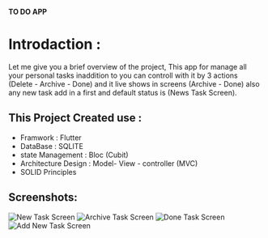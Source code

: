 **TO DO APP**


# Introdaction :

Let me give you a brief overview of the project, This app for manage all your personal tasks inaddition to you can controll with it by 3 actions (Delete - Archive - Done) and it live shows in screens (Archive - Done) also any new task add in a first and default status is (News Task Screen).


## This Project Created use :
  - Framwork : Flutter
  - DataBase : SQLITE
  - state Management : Bloc (Cubit) 
  - Architecture Design : Model- View - controller (MVC)
  - SOLID Principles

## Screenshots:
![New Task Screen ](https://github.com/mostafaalimorsy/TO-DO-APP/blob/master/IMG_20220416_185338.jpg)
![Archive Task Screen](https://github.com/mostafaalimorsy/TO-DO-APP/blob/master/IMG_20220416_185052.jpg)
![Done Task Screen](https://github.com/mostafaalimorsy/TO-DO-APP/blob/master/IMG_20220416_184930.jpg)
![Add New Task Screen](https://github.com/mostafaalimorsy/TO-DO-APP/blob/master/IMG_20220416_185103.jpg)
